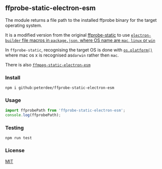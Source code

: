 ## ffprobe-static-electron-esm

The module returns a file path to the installed ffprobe binary for the target operating system. 

It is a modified version from the original [ffprobe-static](https://github.com/pietrop/ffprobe-static) to use [`electron-builder` file macros  in `package.json`, where OS name are `mac`, `linux` or `win`](https://www.electron.build/file-patterns/#file-macros)

In `ffprobe-static`, recognising the target OS is done with [`os.platform()`](https://nodejs.org/api/os.html#os_os_platform) where mac os x is  recognised as`darwin` rather then `mac`.

There is also [`ffmpeg-static-electron-esm`](https://github.com/peterdee/ffmpeg-static-electron-esm)

### Install

```shell script
npm i github:peterdee/ffprobe-static-electron-esm
```

### Usage

```javascript
import ffprobePath from 'ffprobe-static-electron-esm';
console.log(ffprobePath);
```

### Testing

```shell script
npm run test
```

### License

[MIT](./LICENSE.md)
